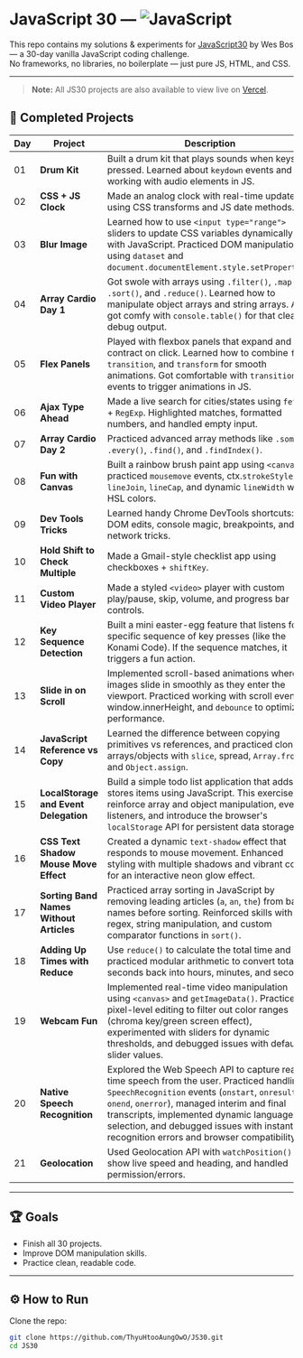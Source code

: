 # JavaScript 30 — ![JavaScript](https://img.shields.io/badge/Made%20with-JavaScript-yellow?logo=javascript)

This repo contains my solutions & experiments for [JavaScript30](https://javascript30.com/) by Wes Bos — a 30-day vanilla JavaScript coding challenge.  
No frameworks, no libraries, no boilerplate — just pure JS, HTML, and CSS.

---

> **Note:** All JS30 projects are also available to view live on [Vercel](https://js-30-two.vercel.app/).

## 📌 Completed Projects

| Day | Project                                 | Description                                                                                                                                                                                                                                                                                                                     |
| --- | --------------------------------------- | ------------------------------------------------------------------------------------------------------------------------------------------------------------------------------------------------------------------------------------------------------------------------------------------------------------------------------- |
| 01  | **Drum Kit**                            | Built a drum kit that plays sounds when keys are pressed. Learned about `keydown` events and working with audio elements in JS.                                                                                                                                                                                                 |
| 02  | **CSS + JS Clock**                      | Made an analog clock with real-time updates using CSS transforms and JS date methods.                                                                                                                                                                                                                                           |
| 03  | **Blur Image**                          | Learned how to use `<input type="range">` sliders to update CSS variables dynamically with JavaScript. Practiced DOM manipulation using `dataset` and `document.documentElement.style.setProperty()`.                                                                                                                           |
| 04  | **Array Cardio Day 1**                  | Got swole with arrays using `.filter()`, `.map()`, `.sort()`, and `.reduce()`. Learned how to manipulate object arrays and string arrays. Also got comfy with `console.table()` for that clean debug output.                                                                                                                    |
| 05  | **Flex Panels**                         | Played with flexbox panels that expand and contract on click. Learned how to combine `flex`, `transition`, and `transform` for smooth animations. Got comfortable with `transitionend` events to trigger animations in JS.                                                                                                      |
| 06  | **Ajax Type Ahead**                     | Made a live search for cities/states using `fetch` + `RegExp`. Highlighted matches, formatted numbers, and handled empty input.                                                                                                                                                                                                 |
| 07  | **Array Cardio Day 2**                  | Practiced advanced array methods like `.some()`, `.every()`, `.find()`, and `.findIndex()`.                                                                                                                                                                                                                                     |
| 08  | **Fun with Canvas**                     | Built a rainbow brush paint app using `<canvas>`, practiced `mousemove` events, ctx.`strokeStyle`, `lineJoin`, `lineCap`, and dynamic `lineWidth` with HSL colors.                                                                                                                                                              |
| 09  | **Dev Tools Tricks**                    | Learned handy Chrome DevTools shortcuts: live DOM edits, console magic, breakpoints, and network tricks.                                                                                                                                                                                                                        |
| 10  | **Hold Shift to Check Multiple**        | Made a Gmail-style checklist app using checkboxes + `shiftKey`.                                                                                                                                                                                                                                                                 |
| 11  | **Custom Video Player**                 | Made a styled `<video>` player with custom play/pause, skip, volume, and progress bar controls.                                                                                                                                                                                                                                 |
| 12  | **Key Sequence Detection**              | Built a mini easter-egg feature that listens for a specific sequence of key presses (like the Konami Code). If the sequence matches, it triggers a fun action.                                                                                                                                                                  |
| 13  | **Slide in on Scroll**                  | Implemented scroll-based animations where images slide in smoothly as they enter the viewport. Practiced working with scroll events, window.innerHeight, and `debounce` to optimize performance.                                                                                                                                |
| 14  | **JavaScript Reference vs Copy**        | Learned the difference between copying primitives vs references, and practiced cloning arrays/objects with `slice`, spread, `Array.from`, and `Object.assign`.                                                                                                                                                                  |
| 15  | **LocalStorage and Event Delegation**   | Build a simple todo list application that adds and stores items using JavaScript. This exercise will reinforce array and object manipulation, event listeners, and introduce the browser's `localStorage` API for persistent data storage.                                                                                      |
| 16  | **CSS Text Shadow Mouse Move Effect**   | Created a dynamic `text-shadow` effect that responds to mouse movement. Enhanced styling with multiple shadows and vibrant colors for an interactive neon glow effect.                                                                                                                                                          |
| 17  | **Sorting Band Names Without Articles** | Practiced array sorting in JavaScript by removing leading articles (`a`, `an`, `the`) from band names before sorting. Reinforced skills with regex, string manipulation, and custom comparator functions in `sort()`.                                                                                                           |
| 18  | **Adding Up Times with Reduce**         | Use `reduce()` to calculate the total time and practiced modular arithmetic to convert total seconds back into hours, minutes, and seconds.                                                                                                                                                                                     |
| 19  | **Webcam Fun**                          | Implemented real-time video manipulation using `<canvas>` and `getImageData()`. Practiced pixel-level editing to filter out color ranges (chroma key/green screen effect), experimented with sliders for dynamic thresholds, and debugged issues with default slider values.                                                    |
| 20  | **Native Speech Recognition**           | Explored the Web Speech API to capture real-time speech from the user. Practiced handling `SpeechRecognition` events (`onstart`, `onresult`, `onend`, `onerror`), managed interim and final transcripts, implemented dynamic language selection, and debugged issues with instant recognition errors and browser compatibility. |
| 21  | **Geolocation**                         | Used Geolocation API with `watchPosition()` to show live speed and heading, and handled permission/errors.                                                                                                                                                                                                                      |

---

## 🏆 Goals

- Finish all 30 projects.
- Improve DOM manipulation skills.
- Practice clean, readable code.

---

## ⚙️ How to Run

Clone the repo:

```bash
git clone https://github.com/ThyuHtooAungOwO/JS30.git
cd JS30
```
